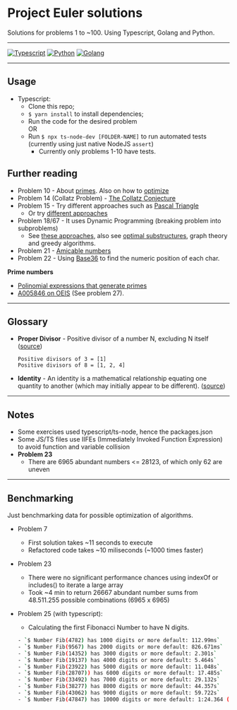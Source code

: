 # Project Euler solutions

Solutions for problems 1 to ~100.
Using Typescript, Golang and Python.

---

[![Typescript](https://img.shields.io/badge/-Typescript-blue?style=flat-square&logo=Typescript&logoColor=white)](https://www.typescriptlang.org/)
[![Python](https://img.shields.io/badge/-Python3-yellow?style=flat-square&logo=Python&logoColor=white)](https://www.python.org/)
[![Golang](https://img.shields.io/badge/-Golang-darkblue?style=flat-square&logo=Go&logoColor=white)](https://golang.org/)

---

## Usage

- Typescript:
  * Clone this repo;
  * `$ yarn install` to install dependencies;
  * Run the code for the desired problem  
    OR
  * Run `$ npx ts-node-dev [FOLDER-NAME]` to run automated tests (currently using just native NodeJS `assert`)
    + Currently only problems 1-10 have tests.

## Further reading

- Problem 10 - About [primes](https://byjus.com/maths/prime-numbers/). Also on how to [optimize](https://stackoverflow.com/questions/5811151/why-do-we-check-up-to-the-square-root-of-a-prime-number-to-determine-if-it-is-pr)
- Problem 14 (Collatz Problem) - [The Collatz Conjecture](https://medium.com/cantors-paradise/the-collatz-conjecture-some-shocking-results-from-180-000-iterations-7fea130d0377)
- Problem 15 - Try different approaches such as [Pascal Triangle](https://researchideas.ca/wmt/c6b3.html)
  + Or try [different approaches](https://betterexplained.com/articles/navigate-a-grid-using-combinations-and-permutations/)
- Problem 18/67 - It uses Dynamic Programming (breaking problem into subproblems)
  + See [these approaches](https://www.mathblog.dk/project-euler-18/), also see [optimal substructures](https://en.wikipedia.org/wiki/Optimal_substructure), graph theory and greedy algorithms.
- Problem 21 - [Amicable numbers](https://primes.utm.edu/glossary/page.php?sort=AmicableNumber)
- Problem 22 - Using [Base36](https://en.wikipedia.org/wiki/Base36) to find the numeric position of each char.

**Prime numbers**
  + [Polinomial expressions that generate primes](https://www.ime.unicamp.br/~ftorres/ENSINO/MONOGRAFIAS/Antonio_TN17M1.pdf)
  + [A005846 on OEIS](https://oeis.org/A005846) (See problem 27).

---

## Glossary
- **Proper Divisor** - Positive divisor of a number N, excluding N itself ([source](https://mathworld.wolfram.com/ProperDivisor.html))
  ```plaintext
  Positive divisors of 3 = [1]
  Positive divisors of 8 = [1, 2, 4]
  ```
- **Identity** - An identity is a mathematical relationship equating one quantity to another (which may initially appear to be different). ([source](https://mathworld.wolfram.com/Identity.html))
---

## Notes

- Some exercises used typescript/ts-node, hence the packages.json
- Some JS/TS files use IIFEs (Immediately Invoked Function Expression) to avoid function and variable collision
- **Problem 23**
  - There are 6965 abundant numbers <= 28123, of which only 62 are uneven

---

## Benchmarking
Just benchmarking data for possible optimization of algorithms.

- Problem 7
  - First solution takes ~11 seconds to execute
  - Refactored code takes ~10 miliseconds (~1000 times faster)

- Problem 23
  - There were no significant performance chances using indexOf or includes() to iterate a large array
  - Took ~4 min to return 26667 abundant number sums from 48.511.255 possible combinations (6965 x 6965)

- Problem 25 (with typescript):
  - Calculating the first Fibonacci Number to have N digits.
  ```bash
  - `$ Number Fib(4782) has 1000 digits or more default: 112.99ms`
  - `$ Number Fib(9567) has 2000 digits or more default: 826.671ms`
  - `$ Number Fib(14352) has 3000 digits or more default: 2.301s`
  - `$ Number Fib(19137) has 4000 digits or more default: 5.464s`
  - `$ Number Fib(23922) has 5000 digits or more default: 11.048s`
  - `$ Number Fib(28707)) has 6000 digits or more default: 17.485s`
  - `$ Number Fib(33492) has 7000 digits or more default: 29.132s`
  - `$ Number Fib(38277) has 8000 digits or more default: 44.357s`
  - `$ Number Fib(43062) has 9000 digits or more default: 59.722s`
  - `$ Number Fib(47847) has 10000 digits or more default: 1:24.364 (m:ss.mmm)`
  ```
